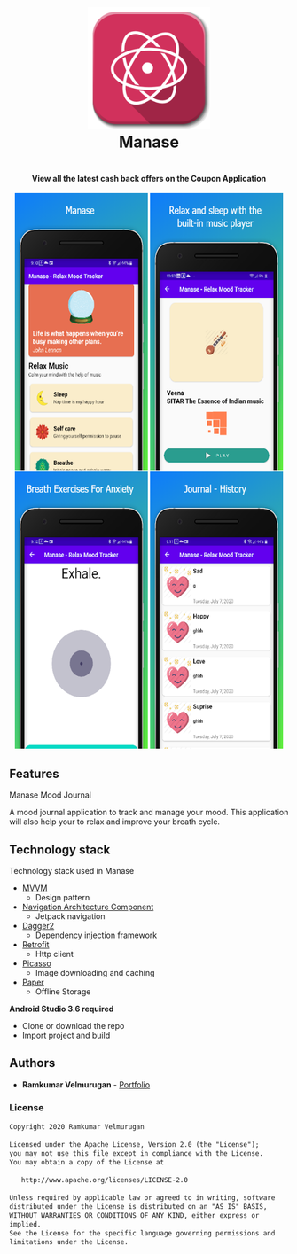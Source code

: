 <h1 align="center" style="text-align: center; padding-bottom: 20px;">
  <br>
 <img src="https://github.com/spkdroid/Manase/blob/master/app/src/main/res/mipmap-xhdpi/ic_launcher.png" alt="Bike Index" width="220"/>
  <br>
  Manase
  <br>
</h1>

<h4 align="center">View all the latest cash back offers on the Coupon Application</h4>

<p align="center">
  <img src="https://github.com/spkdroid/Manase/blob/Sprint1-Development/screenshot/1.jpg" height=500 width=240/>
  <img src="https://github.com/spkdroid/Manase/blob/Sprint1-Development/screenshot/2.jpg" height=500 width=240/> 
  <img src="https://github.com/spkdroid/Manase/blob/Sprint1-Development/screenshot/3.jpg" height=500 width=240/>
  <img src="https://github.com/spkdroid/Manase/blob/Sprint1-Development/screenshot/4.jpg" height=500 width=240/>
</p>

## Features

Manase Mood Journal

A mood journal application to track and manage your mood. This application will also help your to relax and improve your breath cycle.

## Technology stack

Technology stack used in Manase

* [MVVM](https://developer.android.com/topic/libraries/architecture/viewmodel)
  - Design pattern
* [Navigation Architecture Component](https://developer.android.com/topic/libraries/architecture/navigation/)
  - Jetpack navigation
* [Dagger2](https://google.github.io/dagger/)
  - Dependency injection framework
* [Retrofit](https://square.github.io/retrofit/)
  - Http client
* [Picasso](https://github.com/square/picasso)
  - Image downloading and caching
* [Paper](https://github.com/pilgr/Paper)
  - Offline Storage
  
**Android Studio 3.6 required**

* Clone or download the repo
* Import project and build

## Authors

* **Ramkumar Velmurugan** - <a href="http://www.spkdroid.com/CV/">Portfolio</a>

### License
    Copyright 2020 Ramkumar Velmurugan

    Licensed under the Apache License, Version 2.0 (the "License");
    you may not use this file except in compliance with the License.
    You may obtain a copy of the License at

       http://www.apache.org/licenses/LICENSE-2.0

    Unless required by applicable law or agreed to in writing, software
    distributed under the License is distributed on an "AS IS" BASIS,
    WITHOUT WARRANTIES OR CONDITIONS OF ANY KIND, either express or implied.
    See the License for the specific language governing permissions and
    limitations under the License.

